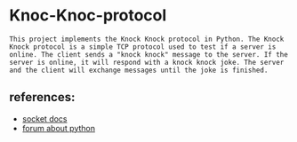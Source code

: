 # Knoc-Knoc-protocol
    This project implements the Knock Knock protocol in Python. The Knock Knock protocol is a simple TCP protocol used to test if a server is online. The client sends a "knock knock" message to the server. If the server is online, it will respond with a knock knock joke. The server and the client will exchange messages until the joke is finished.
## references: 
* [socket docs](https://docs.python.org/3/library/socket.html)
* [forum about python](https://realpython.com/python-sockets/)